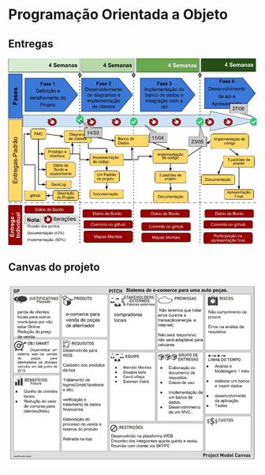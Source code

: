 # Programação Orientada a Objeto

## Entregas
![Cronograma de entregas](entregasPoo2.jpg)

## Canvas do projeto
![Canvas](projectModelCanvas.jpg)